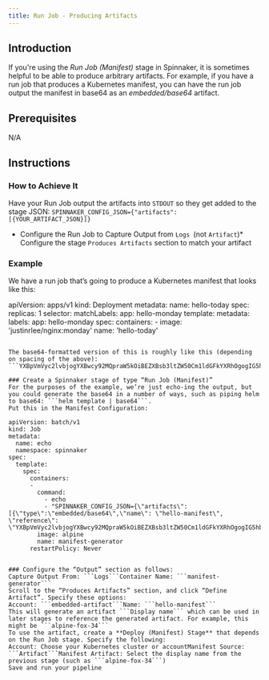 ```yaml
---
title: Run Job - Producing Artifacts
---
```


## Introduction
If you're using the *Run Job (Manifest)* stage in Spinnaker, it is sometimes helpful to be able to produce arbitrary artifacts. For example, if you have a run job that produces a Kubernetes manifest, you can have the run job output the manifest in base64 as an *embedded/base64* artifact.

## Prerequisites
N/A

## Instructions
### How to Achieve It
Have your Run Job output the artifacts into ```STDOUT``` so they get added to the stage JSON:
```SPINNAKER_CONFIG_JSON={"artifacts": [{YOUR_ARTIFACT_JSON}]}```
* Configure the Run Job to Capture Output from ```Logs ```(not ```Artifact```)* Configure the stage ```Produces Artifacts``` section to match your artifact
### Example
We have a run job that’s going to produce a Kubernetes manifest that looks like this:

apiVersion: apps/v1
kind: Deployment
metadata:
  name: hello-today
spec:
  replicas: 1
  selector:
    matchLabels:
      app: hello-monday
  template:
    metadata:
      labels:
        app: hello-monday
    spec:
      containers:
      - image: 'justinrlee/nginx:monday'
        name: 'hello-today'
``````

The base64-formatted version of this is roughly like this (depending on spacing of the above):
```YXBpVmVyc2lvbjogYXBwcy92MQpraW5kOiBEZXBsb3ltZW50Cm1ldGFkYXRhOgogIG5hbWU6IGhlbGxvLXRvZGF5CnNwZWM6CiAgcmVwbGljYXM6IDEKICBzZWxlY3RvcjoKICAgIG1hdGNoTGFiZWxzOgogICAgICBhcHA6IGhlbGxvLW1vbmRheQogIHRlbXBsYXRlOgogICAgbWV0YWRhdGE6CiAgICAgIGxhYmVsczoKICAgICAgICBhcHA6IGhlbGxvLW1vbmRheQogICAgc3BlYzoKICAgICAgY29udGFpbmVyczoKICAgICAgLSBpbWFnZTogJ2p1c3RpbnJsZWUvbmdpbng6bW9uZGF5JwogICAgICAgIG5hbWU6ICdoZWxsby10b2RheScK```

### Create a Spinnaker stage of type “Run Job (Manifest)” 
For the purposes of the example, we’re just echo-ing the output, but you could generate the base64 in a number of ways, such as piping helm to base64: ```helm template | base64```.
Put this in the Manifest Configuration:

apiVersion: batch/v1
kind: Job
metadata: 
  name: echo
  namespace: spinnaker
spec: 
  template:
    spec: 
      containers: 
      - 
        command: 
          - echo
          - "SPINNAKER_CONFIG_JSON={\"artifacts\": [{\"type\":\"embedded/base64\",\"name\": \"hello-manifest\", \"reference\": \"YXBpVmVyc2lvbjogYXBwcy92MQpraW5kOiBEZXBsb3ltZW50Cm1ldGFkYXRhOgogIG5hbWU6IGhlbGxvLXRvZGF5CnNwZWM6CiAgcmVwbGljYXM6IDEKICBzZWxlY3RvcjoKICAgIG1hdGNoTGFiZWxzOgogICAgICBhcHA6IGhlbGxvLW1vbmRheQogIHRlbXBsYXRlOgogICAgbWV0YWRhdGE6CiAgICAgIGxhYmVsczoKICAgICAgICBhcHA6IGhlbGxvLW1vbmRheQogICAgc3BlYzoKICAgICAgY29udGFpbmVyczoKICAgICAgLSBpbWFnZTogJ2p1c3RpbnJsZWUvbmdpbng6bW9uZGF5JwogICAgICAgIG5hbWU6ICdoZWxsby10b2RheScK\"}]}"
        image: alpine
        name: manifest-generator
      restartPolicy: Never


### Configure the “Output” section as follows:
Capture Output From: ```Logs```Container Name: ```manifest-generator```
Scroll to the “Produces Artifacts” section, and click “Define Artifact”. Specify these options:
Account: ```embedded-artifact```Name: ```hello-manifest```
This will generate an artifact ```Display name``` which can be used in later stages to reference the generated artifact. For example, this might be ```alpine-fox-34```
To use the artifact, create a **Deploy (Manifest) Stage** that depends on the Run Job stage. Specify the following:
Account: Choose your Kubernetes cluster or accountManifest Source: ```Artifact```Manifest Artifact: Select the display name from the previous stage (such as ```alpine-fox-34```)
Save and run your pipeline

